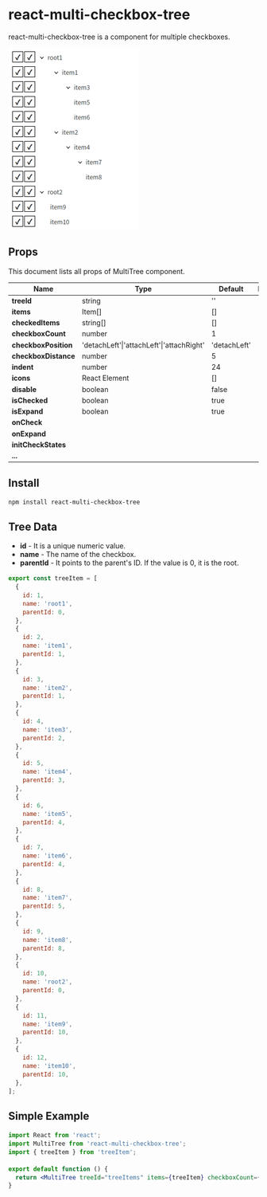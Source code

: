 # react-multi-checkbox-tree

react-multi-checkbox-tree is a component for multiple checkboxes.

![examples](https://github.com/kiminseob/react-multi-checkbox-tree/blob/main/docs/simple-example.gif)

## Props

This document lists all props of MultiTree component.

| Name                 | Type                                      | Default      | Description |
| -------------------- | ----------------------------------------- | ------------ | ----------- |
| **treeId**           | string                                    | ''           |             |
| **items**            | Item[]                                    | []           |             |
| **checkedItems**     | string[]                                  | []           |             |
| **checkboxCount**    | number                                    | 1            |             |
| **checkboxPosition** | 'detachLeft'\|'attachLeft'\|'attachRight' | 'detachLeft' |             |
| **checkboxDistance** | number                                    | 5            |             |
| **indent**           | number                                    | 24           |             |
| **icons**            | React Element                             | []           |             |
| **disable**          | boolean                                   | false        |             |
| **isChecked**        | boolean                                   | true         |             |
| **isExpand**         | boolean                                   | true         |             |
| **onCheck**          |                                           |              |             |
| **onExpand**         |                                           |              |             |
| **initCheckStates**  |                                           |              |             |
| **...**              |                                           |              |             |

## Install

```shell
npm install react-multi-checkbox-tree
```

## Tree Data

- **id** - It is a unique numeric value.
- **name** - The name of the checkbox.
- **parentId** - It points to the parent's ID. If the value is 0, it is the root.

```js
export const treeItem = [
  {
    id: 1,
    name: 'root1',
    parentId: 0,
  },
  {
    id: 2,
    name: 'item1',
    parentId: 1,
  },
  {
    id: 3,
    name: 'item2',
    parentId: 1,
  },
  {
    id: 4,
    name: 'item3',
    parentId: 2,
  },
  {
    id: 5,
    name: 'item4',
    parentId: 3,
  },
  {
    id: 6,
    name: 'item5',
    parentId: 4,
  },
  {
    id: 7,
    name: 'item6',
    parentId: 4,
  },
  {
    id: 8,
    name: 'item7',
    parentId: 5,
  },
  {
    id: 9,
    name: 'item8',
    parentId: 8,
  },
  {
    id: 10,
    name: 'root2',
    parentId: 0,
  },
  {
    id: 11,
    name: 'item9',
    parentId: 10,
  },
  {
    id: 12,
    name: 'item10',
    parentId: 10,
  },
];
```

## Simple Example

```jsx
import React from 'react';
import MultiTree from 'react-multi-checkbox-tree';
import { treeItem } from 'treeItem';

export default function () {
  return <MultiTree treeId="treeItems" items={treeItem} checkboxCount={3} />;
}
```
